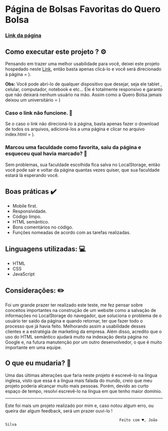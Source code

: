# Página de Bolsas Favoritas do Quero Bolsa
### [Link da página](https://quero-bolsa-bolsas-favoritas.netlify.com/)

## Como executar este projeto ? ⚙️
Pensando em trazer uma melhor usabilidade para você, deixei este projeto hospedado neste [Link](https://quero-bolsa-bolsas-favoritas.netlify.com/), então basta apenas clicá-lo e você será direcionado à página = ).

**Obs:** Você pode abri-lo de qualquer dispositivo que desejar, seja ele tablet , celular, computador, notebook e etc... Ele é totalmente responsivo e garanto que não deixará nenhum usuário na mão. Assim como a Quero Bolsa jamais deixou um universitário = )


### Caso o link não funcione. 🔧
 
Se o caso o link não direcioná-lo à página, basta apenas fazer o download de todos os arquivos, adicioná-los a uma página e clicar no arquivo index.html = ).

### Marcou uma faculdade como favorita, saiu da página e esqueceu qual havia marcado? 🤔
 
Sem problemas, sua faculdade escolhida fica salva no LocalStorage, então você pode sair e voltar da página quantas vezes quiser, que sua faculdade estará lá esperando você.

## Boas práticas ✔️
- Mobile first.
- Responsividade.
- Código limpo.
- HTML semântico.
- Bons comentários no código.
- Funções nomeadas de acordo com as tarefas realizadas.

## Linguagens utilizadas: 💻

 - HTML
 - CSS
 - JavaScript

## Considerações: ✏️
Foi um grande prazer ter realizado este teste, me fez pensar sobre conceitos importantes na construção de um website como a salvação de informações no LocalStorage do navegador, que soluciona o problema de o usuário ter saído da página e quando retornar, ter que fazer todo o processo que já havia feito. Melhorando assim a usabilidade desses clientes e a estratégia de marketing da empresa.
Além disso, acredito que o uso do HTML semântico ajudará muito na indexação desta página no Google e, na futura manutenção por um outro desenvolvedor, o que é muito importante em uma equipe.

## O que eu mudaria? 🤔
Uma das últimas alterações que faria neste projeto é escrevê-lo na língua inglesa, visto que essa é a língua mais falada do mundo, creio que meu projeto poderia alcançar muito mais pessoas. Porém, devido ao curto espaço de tempo, resolvi escrevê-lo na língua em que tenho maior domínio.

---------------------------------------------------------------------------------------------------------------------------------------

Este foi mais um projeto realizado por mim e, caso notou algum erro, ou queira dar algum feedback, será um prazer ouvi-lo !

                                                       Feito com ♥️, João Silva
